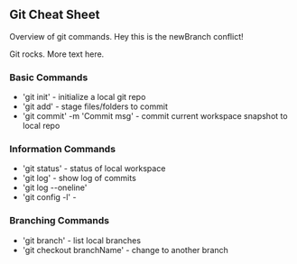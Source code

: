## Git Cheat Sheet

Overview of git commands.
Hey this is the newBranch conflict!

Git rocks.
More text here.

### Basic Commands
* 'git init' - initialize a local git repo
* 'git add' - stage files/folders to commit
* 'git commit' -m 'Commit msg' - commit current workspace snapshot to local repo


### Information Commands
* 'git status' - status of local workspace
* 'git log' - show log of commits
* 'git log --oneline'
* 'git config -l' -

### Branching Commands
* 'git branch' - list local branches
* 'git checkout branchName' - change to another branch
